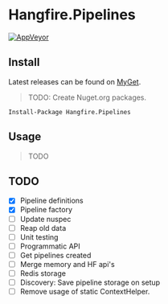 # Hangfire.Pipelines

[![AppVeyor](https://img.shields.io/appveyor/ci/Silvenga/hangfire-pipelines.svg?maxAge=2592000&style=flat-square)](https://ci.appveyor.com/project/Silvenga/hangfire-pipelines)

## Install

Latest releases can be found on [MyGet](https://www.myget.org/F/silvenga/api/v2).

> TODO: Create Nuget.org packages.
```
Install-Package Hangfire.Pipelines
```

## Usage

> TODO

## TODO

- [X] Pipeline definitions
- [X] Pipeline factory
- [ ] Update nuspec
- [ ] Reap old data
- [ ] Unit testing
- [ ] Programmatic API
- [ ] Get pipelines created
- [ ] Merge memory and HF api's
- [ ] Redis storage
- [ ] Discovery: Save pipeline storage on setup
- [ ] Remove usage of static ContextHelper.